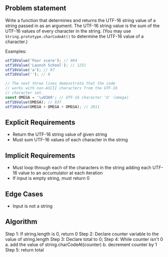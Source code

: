 ## Problem statement

Write a function that determines and returns the UTF-16 string value of a string passed in as an argument. The UTF-16 string value is the sum of the UTF-16 values of every character in the string. (You may use `String.prototype.charCodeAt()` to determine the UTF-16 value of a character.)

Examples:

```javascript
utf16Value('Four score'); // 984
utf16Value('Launch School'); // 1251
utf16Value('a'); // 97
utf16Value(''); // 0

// The next three lines demonstrate that the code
// works with non-ASCII characters from the UTF-16
// character set.
const OMEGA = '\u03A9'; // UTF-16 character 'Ω' (omega)
utf16Value(OMEGA); // 937
utf16Value(OMEGA + OMEGA + OMEGA); // 2811
```

## Explicit Requirements

- Return the UTF-16 string value of given string
- Must sum UTF-16 values of each character in the string

## Implicit Requirements

- Must loop through each of the characters in the string adding each UTF-16 value to an accumulator at each iteration
- If input is empty string, must return 0

## Edge Cases

- Input is not a string

## Algorithm

Step 1: If string.length is 0, return 0
Step 2: Declare counter variable to the value of string.length
Step 3: Declare total to 0;
Step 4: While counter isn't 0
a. add the value of string.charCodeAt(counter)
b. decrement counter by 1
Step 5: return total
